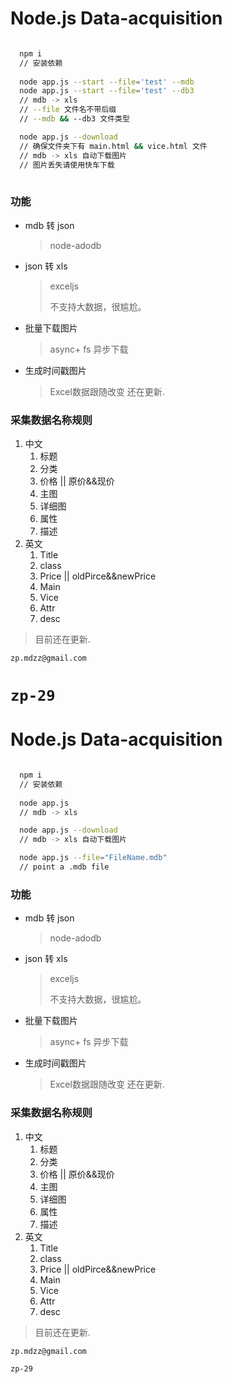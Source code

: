 # Node.js Data-acquisition

```bash

  npm i
  // 安装依赖
  
  node app.js --start --file='test' --mdb
  node app.js --start --file='test' --db3
  // mdb -> xls
  // --file 文件名不带后缀
  // --mdb && --db3 文件类型

  node app.js --download 
  // 确保文件夹下有 main.html && vice.html 文件
  // mdb -> xls 自动下载图片
  // 图片丢失请使用快车下载
  
```

### 功能

- mdb 转 json

  > node-adodb

- json 转 xls

  > exceljs
  >
  > <!--json2-xls--> 不支持大数据，很尴尬。

- 批量下载图片

  > async+ fs 异步下载

- 生成时间戳图片

  > Excel数据跟随改变
  > 还在更新.


### 采集数据名称规则

1. 中文
   1. 标题
   2. 分类
   3. 价格 ||  原价&&现价
   4. 主图
   5. 详细图
   6. 属性
   7. 描述
2. 英文
   1. Title
   2. class
   3. Price || oldPirce&&newPrice
   4. Main
   5. Vice
   6. Attr
   7. desc

> 目前还在更新.

`zp.mdzz@gmail.com`

`zp-29`
=======

# Node.js Data-acquisition

```bash

  npm i
  // 安装依赖
  
  node app.js
  // mdb -> xls

  node app.js --download 
  // mdb -> xls 自动下载图片

  node app.js --file="FileName.mdb"
  // point a .mdb file

```

### 功能

- mdb 转 json

  > node-adodb

- json 转 xls

  > exceljs
  >
  > <!--json2-xls--> 不支持大数据，很尴尬。

- 批量下载图片

  > async+ fs 异步下载

- 生成时间戳图片

  > Excel数据跟随改变
  > 还在更新.


### 采集数据名称规则

1. 中文
   1. 标题
   2. 分类
   3. 价格 ||  原价&&现价
   4. 主图
   5. 详细图
   6. 属性
   7. 描述
2. 英文
   1. Title
   2. class
   3. Price || oldPirce&&newPrice
   4. Main
   5. Vice
   6. Attr
   7. desc

> 目前还在更新.

`zp.mdzz@gmail.com`

`zp-29`
